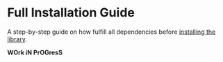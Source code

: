 # Full Installation Guide 
A step-by-step guide on how fulfill all dependencies before [installing the library](./README.md).








**WOrk iN PrOGresS**